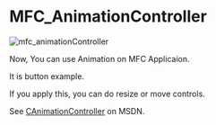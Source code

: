 # MFC_AnimationController

![mfc_animationController](https://user-images.githubusercontent.com/45839935/106853851-b25b0280-66fd-11eb-9007-95f92498d84f.gif)

Now, You can use Animation on MFC Applicaion. 

It is button example. 

If you apply this, you can do resize or move controls.

See [CAnimationController](https://docs.microsoft.com/ko-kr/cpp/mfc/reference/canimationcontroller-class?view=msvc-160) on MSDN.

